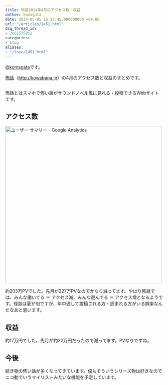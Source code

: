 ```yaml
---
title: 怖話2014年4月のアクセス数・収益
author: komagata
date: 2014-05-05 15:25:45.000000000 +09:00
url: "/articles/1451.html"
dsq_thread_id:
- 2661535952
categories:
- blog
aliases:
- "/love/1451.html"
---
```

[@komagata][1]です。

<a title="怖話" href="http://kowabana.jp" target="_blank">怖話</a>（<a title="怖話" href="http://kowabana.jp" target="_blank">http://kowabana.jp</a>）の4月のアクセス数と収益のまとめです。


  <a href="http://kowabana.jp"><img alt="" src="https://lh4.googleusercontent.com/-8-pkth8ETpA/UYjg32awOAI/AAAAAAAADKg/0h8DP9Cg4CQ/s400/Screen%2520Shot%25202013-05-07%2520at%25208.08.34%2520PM.png" /></a>


怖話とはスマホで怖い話がサウンドノベル風に見れる・投稿できるWebサイトです。

## アクセス数


  <img width="500px" src="http://i.gyazo.com/59e14e9e3e8c929d7677424b0fc6ce2a.png" alt="ユーザー サマリー - Google Analytics" />


約203万PVでした。先月が227万PVなのでかなり減ってます。やはり怖話では、みんな働いてる ＝ アクセス減、みんな遊んでる ＝ アクセス増となるようです。怪談は夏が旬ですが、年中通して投稿される方・読まれる方がいる娯楽なんだなあと思います。

## 収益

約17万円でした。先月が約22万円だったので減ってます。PVなりですね。

## 今後

続き物の怖い話が多くなってきています。僕もそういうシリーズ物は好きなのでニコ動でいうマイリストみたいな機能を予定しています。

 [1]: http://twitter.com/komagata
